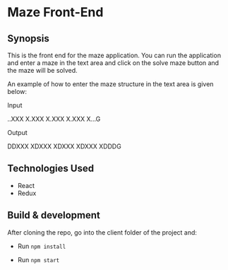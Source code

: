 # Maze Front-End

## Synopsis

This is the front end for the maze application. You can run the application and enter a maze in the text area and click on the solve maze button and the maze will be solved.

An example of how to enter the maze structure in the text area is given below:

Input

..XXX
X.XXX
X.XXX
X.XXX
X...G

Output

DDXXX
XDXXX
XDXXX
XDXXX
XDDDG

## Technologies Used

* React
* Redux

## Build & development

After cloning the repo, go into the client folder of the project and:

* Run `npm install`

* Run `npm start`
